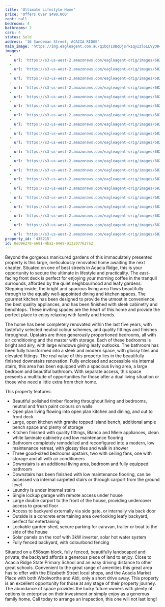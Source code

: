 ```yaml
---
title: 'Ultimate Lifestyle Home'
price: 'Offers Over $490,000'
rent: null
bedrooms: 4
bathrooms: 2
cars: 4
status: Sold
address: '16 Sandeman Street, ACACIA RIDGE'
main_image: 'https://img.eagleagent.com.au/q1bqTI8BqDjsrk1qyIzl6LLVyO8=/1280x854/smart/https://s3-us-west-2.amazonaws.com/eagleagent-orig/images/6821814/127851182-image-M.jpg'
images:
  -
    url: 'https://s3-us-west-2.amazonaws.com/eagleagent-orig/images/6821833/127851182-image-T.jpg'
  -
    url: 'https://s3-us-west-2.amazonaws.com/eagleagent-orig/images/6821832/127851182-image-S.jpg'
  -
    url: 'https://s3-us-west-2.amazonaws.com/eagleagent-orig/images/6821831/127851182-image-R.jpg'
  -
    url: 'https://s3-us-west-2.amazonaws.com/eagleagent-orig/images/6821830/127851182-image-Q.jpg'
  -
    url: 'https://s3-us-west-2.amazonaws.com/eagleagent-orig/images/6821829/127851182-image-P.jpg'
  -
    url: 'https://s3-us-west-2.amazonaws.com/eagleagent-orig/images/6821828/127851182-image-O.jpg'
  -
    url: 'https://s3-us-west-2.amazonaws.com/eagleagent-orig/images/6821827/127851182-image-N.jpg'
  -
    url: 'https://s3-us-west-2.amazonaws.com/eagleagent-orig/images/6821826/127851182-image-L.jpg'
  -
    url: 'https://s3-us-west-2.amazonaws.com/eagleagent-orig/images/6821825/127851182-image-K.jpg'
  -
    url: 'https://s3-us-west-2.amazonaws.com/eagleagent-orig/images/6821824/127851182-image-J.jpg'
  -
    url: 'https://s3-us-west-2.amazonaws.com/eagleagent-orig/images/6821823/127851182-image-I.jpg'
  -
    url: 'https://s3-us-west-2.amazonaws.com/eagleagent-orig/images/6821822/127851182-image-H.jpg'
  -
    url: 'https://s3-us-west-2.amazonaws.com/eagleagent-orig/images/6821821/127851182-image-G.jpg'
  -
    url: 'https://s3-us-west-2.amazonaws.com/eagleagent-orig/images/6821820/127851182-image-F.jpg'
  -
    url: 'https://s3-us-west-2.amazonaws.com/eagleagent-orig/images/6821819/127851182-image-E.jpg'
  -
    url: 'https://s3-us-west-2.amazonaws.com/eagleagent-orig/images/6821818/127851182-image-D.jpg'
  -
    url: 'https://s3-us-west-2.amazonaws.com/eagleagent-orig/images/6821817/127851182-image-C.jpg'
  -
    url: 'https://s3-us-west-2.amazonaws.com/eagleagent-orig/images/6821816/127851182-image-B.jpg'
  -
    url: 'https://s3-us-west-2.amazonaws.com/eagleagent-orig/images/6821815/127851182-image-A.jpg'
  -
    url: 'https://s3-us-west-2.amazonaws.com/eagleagent-orig/images/6821814/127851182-image-M.jpg'
property_id: '435215'
id: 0e09e278-e681-4ba2-94e9-9132077627a2
---
```

Beyond the gorgeous manicured gardens of this immaculately presented property is this large, meticulously renovated home awaiting the next chapter. Situated on one of best streets in Acacia Ridge, this is your opportunity to secure the ultimate in lifestyle and practicality. The east-facing front deck is perfect for enjoying your morning coffee in the tranquil surrounds, afforded by the quiet neighbourhood and leafy gardens. Stepping inside, the bright and spacious living area flows beautifully through to the equally well-appointed dining and kitchen spaces. The gourmet kitchen has been designed to provide the utmost in convenience, the best quality appliances, and has been finished with sleek cabinetry and benchtops. These inviting spaces are the heart of this home and provide the perfect place to enjoy relaxing with family and friends.

The home has been completely renovated within the last five years, with tastefully selected neutral colour schemes, and quality fittings and finishes throughout. Upstairs are three generously proportioned bedrooms, all with air conditioning and the master with storage. Each of these bedrooms is bright and airy, with large windows giving leafy outlooks. The bathroom has been fully transformed into a sleek and modern space, with glossy tiles and elevated fittings. The real value of this property lies in the beautifully finished downstairs renovation. Fully enclosed and accessible via internal stairs, this area has been equipped with a spacious living area, a large bedroom and beautiful bathroom. With separate access, this space presents a multitude of opportunities for those after a dual living situation or those who need a little extra from their home.

This property features:
*  Beautiful polished timber flooring throughout living and bedrooms, neutral and fresh paint colours on walls
*  Open plan living flowing into open plan kitchen and dining, and out to front deck
*  Large, open kitchen with granite topped island bench, additional ample bench space and plenty of storage
*  Kitchen finished with quality fittings, Blanco and Miele appliances, clean white laminate cabinetry and low maintenance flooring
*  Bathroom completely remodelled and reconfigured into a modern, low maintenance retreat, with glossy tiles and walk in shower
*  Three good-sized bedrooms upstairs, two with ceiling fans, one with storage and all with air conditioners
*  Downstairs is an additional living area, bedroom and fully equipped bathroom
*  Downstairs has been finished with low maintenance flooring, can be accessed via internal carpeted stairs or through carport from the ground level
*  Laundry is under internal stairs
*  Single lockup garage with remote access under house
*  Large double carport to the front of the house, providing undercover access to ground floor
*  Access to backyard externally via side gate, or internally via back door
*  Outside is a concrete entertaining area overlooking leafy backyard, perfect for entertaining
*  Lockable garden shed, secure parking for caravan, trailer or boat to the side of the house
*  Solar panels on the roof with 3kW inverter, solar hot water system
*  Fully fenced backyard, with colourbond fencing

Situated on a 658sqm block, fully fenced, beautifully landscaped and private, the backyard affords a generous piece of land to enjoy. Close to Acacia Ridge State Primary School and an easy driving distance to other great schools. Convenient to the great range of amenities this great area has to offer with the Elizabeth Street local shops, and the Acacia Market Place with both Woolworths and Aldi, only a short drive away. This property is an excellent opportunity for those at any stage of their property journey. The abundance of space provides the lucky future owners with plenty of options to enterprise on their investment or simply enjoy as a generous family home. Call today to arrange an inspection, this one will not last long!